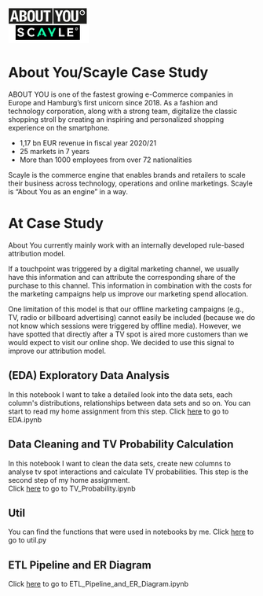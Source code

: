 ![About You](images/logo.png)

# About You/Scayle Case Study

ABOUT YOU is one of the fastest growing e-Commerce companies in Europe and Hamburg’s first unicorn since 2018. As a fashion and technology corporation, along with a strong team, digitalize the classic shopping stroll by creating an inspiring and personalized shopping experience on the smartphone.  
* 1,17 bn EUR revenue in fiscal year 2020/21
* 25 markets in 7 years
* More than 1000 employees from over 72 nationalities

Scayle is the commerce engine that enables brands and retailers to scale their business across technology, operations and online marketings. Scayle is “About You as an engine” in a way. 

 
# At Case Study

About You currently mainly work with an internally developed rule-based attribution model.

If a touchpoint was triggered by a digital marketing channel, we usually have this information and can attribute the corresponding share of the purchase to this channel. This information in combination with the costs for the marketing campaigns help us improve our marketing spend allocation.

One limitation of this model is that our offline marketing campaigns (e.g., TV, radio or billboard advertising) cannot easily be included (because we do not know which sessions were triggered by offline media). However, we have spotted that directly after a TV spot is aired more customers than we would expect to visit our online shop. We decided to use this signal to improve our attribution model.

## (EDA) Exploratory Data Analysis 

In this notebook I want to take a detailed look into the data sets, each column's distributions, relationships between data sets and so on.  You can start to read my home assignment from this step. 
Click [here](https://github.com/ElifKarakutukDinc/aboutyou-home-assignment/blob/main/EDA.ipynb) to go to EDA.ipynb

##  Data Cleaning and TV Probability Calculation
In this notebook I want to clean the data sets, create new columns to analyse tv spot interactions and calculate TV probabilities. This step is the second step of my home assignment.  
Click [here](https://github.com/ElifKarakutukDinc/aboutyou-home-assignment/blob/main/TV_Probability.ipynb) to go to TV_Probability.ipynb

## Util 

You can find the functions that were used in notebooks by me. 
Click [here](https://github.com/ElifKarakutukDinc/aboutyou-home-assignment/blob/main/util.py) to go to util.py

## ETL Pipeline and ER Diagram

Click [here](https://github.com/ElifKarakutukDinc/aboutyou-home-assignment/blob/main/ETL_Pipeline_and_ER_Diagram.ipynb) to go to ETL_Pipeline_and_ER_Diagram.ipynb